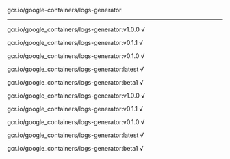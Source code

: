 gcr.io/google-containers/logs-generator 

----
gcr.io/google_containers/logs-generator:v1.0.0 √

gcr.io/google_containers/logs-generator:v0.1.1 √

gcr.io/google_containers/logs-generator:v0.1.0 √

gcr.io/google_containers/logs-generator:latest √

gcr.io/google_containers/logs-generator:beta1 √

gcr.io/google_containers/logs-generator:v1.0.0 √

gcr.io/google_containers/logs-generator:v0.1.1 √

gcr.io/google_containers/logs-generator:v0.1.0 √

gcr.io/google_containers/logs-generator:latest √

gcr.io/google_containers/logs-generator:beta1 √

